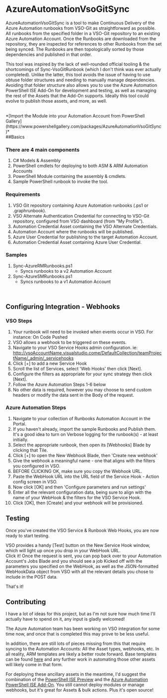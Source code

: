 # AzureAutomationVsoGitSync
AzureAutomationVsoGitSync is a tool to make Continuous Delivery of the Azure Automation runbooks from VSO-Git as straightforward as possible.
All runbooks from the specified folder in a VSO-Git repository to an existing Azure Automation Account. 
Once the Runbooks are downloaded from the repository, they are inspected for references to other Runbooks from the set being synced.
The Runbooks are then topologically sorted by those dependencies and published in that order.   

This tool was inspired by the lack of well-rounded official tooling & the shortcomings of Sync-VsoGitRunbook (which I don't think was ever actually completed). 
Unlike the latter, this tool avoids the issue of having to use obtuse folder structures and needing to manually manage dependencies. 
Avoiding that folder structure also allows you to use the Azure Automation PowerShell ISE Add-On for development and testing, as well as managing the rest of the Assets that the Add-On supports.
Ideally this tool could evolve to publish those assets, and more, as well.

<br>
*[Import the Module into your Automation Account from PowerShell Gallery](https://www.powershellgallery.com/packages/AzureAutomationVsoGitSync)* 
<br>
##Basics

### There are 4 main components
1. C# Models & Assembly
2. PowerShell cmdlets for deploying to both ASM & ARM Automation Accounts
3. PowerShell Module containing the assembly & cmdlets.
4. Sample PowerShell runbook to invoke the tool. 


### Requirements
1. VSO Git repository containing Azure Automation runbooks (.ps1 or .graphrunbook).
2. VSO Alternate Authentication Credential for connecting to VSO-Git repository, configured from VSO dashboard (from "My Profile"). 
3. Automation Credential Asset containing the VSO Alternate Credentials.
4. Automation Account where the runbooks will be published.
5. Azure User Credential for publishing to the target Automation Account.
6. Automation Credential Asset containing Azure User Credential. 

### Samples
1. Sync-AzureRMRunbooks.ps1
    - Syncs runbooks to a v2 Automation Account 
2. Sync-AzureSMRunbooks.ps1
    - Syncs runbooks to a v1 Automation Account
<br>
    
## Configuring Integration - Webhooks

### VSO Steps
1. Your runbook will need to be invoked when events occur in VSO. For instance: On Code Pushed 
2. VSO allows a webhook to be triggered on these events. 
3. Navigate to your VSO Service Hooks admin configuration. ie: http://vsoAccountName.visualstudio.come/DefaultCollection/teamProjectName/_admin/_servicehooks
4. Click [+] to add a new Service Hook
5. Scroll the list of Services, select 'Web Hooks' then click [Next]. 
6. Configure the filters as appropriate for your sync strategy then click [Next].
7. Follow the Azure Automation Steps 1-6 below
8. No other data is required, however you may choose to send custom headers or modify the data sent in the Body of the request.

### Azure Automation Steps
1. Navigate to your collection of Runbooks Automation Account in the Portal. 
2. If you haven't already, import the sample Runbooks and Publish them.
<br>It's a good idea to turn on Verbose logging for the runbook(s) - at least initially.
3. Select the appropriate runbook, then open its [Webhooks] Blade by clicking that Tile. 
4. Click [+] to open the New Webhook Blade, then 'Create new webhook'
5. Give the webhook a meaningful name - one that aligns with the filters you configured in VSO.
6. BEFORE CLICKING OK, make sure you copy the Webhook URL. 
7. Paste the WebHook URL into the URL field of the Service Hook - Action config screen in VSO.
8. Now click [OK] and then 'Configure parameters and run settings' 
9. Enter all the relevant configuration data, being sure to align with the name of your WebHook & the filters for the VSO Service Hook. 
10. Click [OK], then [Create] and your webhook will be provisioned. 

## Testing
Once you've created the VSO Service & Runbook Web Hooks, you are now ready to start testing. 

VSO provides a handy [Test] button on the New Service Hook window, which will light up once you drop in your WebHook URL. 
<br>Click it! Once the request is sent, you can pop back over to your Automation Account's Jobs Blade and you should see a job Kicked off with the parameters you specified on the WebHook, as well as the JSON-formatted WebHookData object from VSO with all the relevant details you chose to include in the POST data. 

That's it!

## Contributing
I have a lot of ideas for this project, but as I'm not sure how much time I'll actually have to spend on it, any input is gladly welcomed! 

The Azure Automation team has been working on VSO integration for some time now, and once that is completed this may prove to be less useful. 

In addition, there are still lots of pieces missing from this that require syncing to the Automation Accounts: All the Asset types, webhooks, etc. 
In all reality, ARM templates are likely a better route forward. Base templates can be found [here](https://github.com/azureautomation/automation-packs/tree/master/000-base-automation-resource-templates) and any further work in automating those other assets will likely come in that form. 

For deploying these ancillary assets in the meantime, I'd suggest the combination of the [PowerShell ISE Preview](https://blogs.msdn.microsoft.com/powershell/2016/01/20/introducing-the-windows-powershell-ise-preview/) and the [Azure Automation PowerShell ISE Add-On](https://azure.microsoft.com/en-us/blog/announcing-azure-automation-powershell-ise-add-on/). You still cannot deploy modules or manage webhooks, but it's great for Assets & bulk actions. Plus it's open source!  
